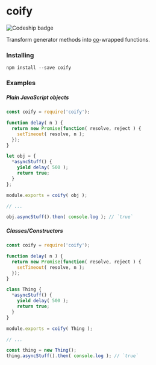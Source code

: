 coify
========

![Codeship badge](https://codeship.com/projects/95129350-6a02-0134-c4d8-0611f7075927/status?branch=master)

Transform generator methods into [co](https://github.com/tj/co)-wrapped functions.

### Installing

```
npm install --save coify
```

### Examples

##### Plain JavaScript objects

```js
const coify = require('coify');

function delay( n ) {
  return new Promise(function( resolve, reject ) {
    setTimeout( resolve, n );
  });
}

let obj = {
  *asyncStuff() {
    yield delay( 500 );
    return true;
  }
};

module.exports = coify( obj );

// ...

obj.asyncStuff().then( console.log ); // `true`
```

##### Classes/Constructors

```js
const coify = require('coify');

function delay( n ) {
  return new Promise(function( resolve, reject ) {
    setTimeout( resolve, n );
  });
}

class Thing {
  *asyncStuff() {
    yield delay( 500 );
    return true;
  }
}

module.exports = coify( Thing );

// ...

const thing = new Thing();
thing.asyncStuff().then( console.log ); // `true`
```
